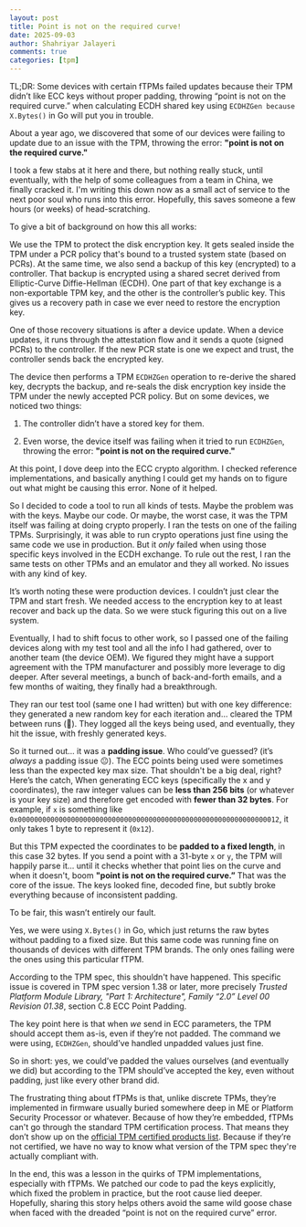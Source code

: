 ```yaml
---
layout: post
title: Point is not on the required curve!
date: 2025-09-03
author: Shahriyar Jalayeri
comments: true
categories: [tpm]
---
```


TL;DR: Some devices with certain fTPMs failed updates because their TPM didn’t like ECC keys without proper padding, throwing “point is not on the required curve.” when calculating ECDH shared key using `ECDHZGen because X.Bytes()` in Go will put you in trouble.

About a year ago, we discovered that some of our devices were failing to update due to an issue with the TPM, throwing the error: **"point is not on the required curve."**

I took a few stabs at it here and there, but nothing really stuck, until eventually, with the help of some colleagues from a team in China, we finally cracked it. I'm writing this down now as a small act of service to the next poor soul who runs into this error. Hopefully, this saves someone a few hours (or weeks) of head-scratching.

To give a bit of background on how this all works:

We use the TPM to protect the disk encryption key. It gets sealed inside the TPM under a PCR policy that's bound to a trusted system state (based on PCRs). At the same time, we also send a backup of this key (encrypted)  to a controller. That backup is encrypted using a shared secret derived from Elliptic-Curve Diffie-Hellman (ECDH). One part of that key exchange is a non-exportable TPM key, and the other is the controller’s public key. This gives us a recovery path in case we ever need to restore the encryption key.

One of those recovery situations is after a device update. When a device updates, it runs through the attestation flow and it sends a quote (signed PCRs) to the controller. If the new PCR state is one we expect and trust, the controller sends back the encrypted key.

The device then performs a TPM `ECDHZGen` operation to re-derive the shared key, decrypts the backup, and re-seals the disk encryption key inside the TPM under the newly accepted PCR policy. But on some devices, we noticed two things:

1. The controller didn’t have a stored key for them.

2. Even worse, the device itself was failing when it tried to run `ECDHZGen`, throwing the error: **"point is not on the required curve."**

At this point, I dove deep into the ECC crypto algorithm. I checked reference implementations, and basically anything I could get my hands on to figure out what might be causing this error. None of it helped.

So I decided to code a tool to run all kinds of tests. Maybe the problem was with the keys. Maybe our code. Or maybe, the worst case, it was the TPM itself was failing at doing crypto properly. I ran the tests on one of the failing TPMs. Surprisingly, it was able to run crypto operations just fine using the same code we use in production. But it *only* failed when using those specific keys involved in the ECDH exchange. To rule out the rest, I ran the same tests on other TPMs and an emulator and they all worked. No issues with any kind of key.

It’s worth noting these were production devices. I couldn’t just clear the TPM and start fresh. We needed access to the encryption key to at least recover and back up the data. So we were stuck figuring this out on a live system.

Eventually, I had to shift focus to other work, so I passed one of the failing devices along with my test tool and all the info I had gathered, over to another team (the device OEM). We figured they might have a support agreement with the TPM manufacturer and possibly more leverage to dig deeper. After several meetings, a bunch of back-and-forth emails, and a few months of waiting, they finally had a breakthrough.

They ran our test tool (same one I had written) but with one key difference: they generated a new random key for each iteration and… cleared the TPM between runs (🤦). They logged all the keys being used, and eventually, they hit the issue, with freshly generated keys.

So it turned out... it was a **padding issue**. Who could’ve guessed? (it’s *always* a padding issue 😐). The ECC points being used were sometimes less than the expected key max size. That shouldn't be a big deal, right? Here’s the catch, When generating ECC keys (specifically the x and y coordinates), the raw integer values can be **less than 256 bits** (or whatever is your key size) and therefore get encoded with **fewer than 32 bytes**. For example, if `x` is something like `0x0000000000000000000000000000000000000000000000000000000000000012`, it only takes 1 byte to represent it (`0x12`).

But this TPM expected the coordinates to be **padded to a fixed length**, in this case 32 bytes. If you send a point with a 31-byte `x` or `y`, the TPM will happily parse it... until it checks whether that point lies on the curve and when it doesn't, boom **"point is not on the required curve.”** That was the core of the issue. The keys looked fine, decoded fine, but subtly broke everything because of inconsistent padding.

To be fair, this wasn’t entirely our fault.

Yes, we were using `X.Bytes()` in Go, which just returns the raw bytes without padding to a fixed size. But this same code was running fine on thousands of devices with different TPM brands. The only ones failing were the ones using this particular fTPM.

According to the TPM spec, this shouldn't have happened. This specific issue is covered in TPM spec version 1.38 or later, more precisely *Trusted Platform Module Library, "Part 1: Architecture", Family “2.0” Level 00 Revision 01.38*, section C.8 ECC Point Padding.

The key point here is that when *we* send in ECC parameters, the TPM should accept them as-is, even if they’re not padded. The command we were using, `ECDHZGen`, should’ve handled unpadded values just fine.

So in short: yes, we could’ve padded the values ourselves (and eventually we did)  but according to the TPM should’ve accepted the key, even without padding, just like every other brand did.

The frustrating thing about fTPMs is that, unlike discrete TPMs, they’re implemented in firmware usually buried somewhere deep in ME or Platform Security Processor or whatever. Because of how they’re embedded, fTPMs can't go through the standard TPM certification process. That means they don’t show up on the [official TPM certified products list](https://trustedcomputinggroup.org/membership/certification/tpm-certified-products/). Because if they’re not certified, we have no way to know what version of the TPM spec they're actually compliant with.

In the end, this was a lesson in the quirks of TPM implementations, especially with fTPMs. We patched our code to pad the keys explicitly, which fixed the problem in practice, but the root cause lied deeper. Hopefully, sharing this story helps others avoid the same wild goose chase when faced with the dreaded “point is not on the required curve” error.
